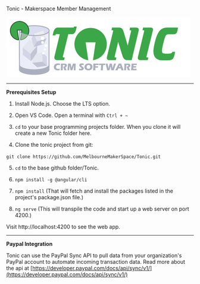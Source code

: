 Tonic - Makerspace Member Management

![Tonic Logo](https://github.com/MelbourneMakerSpace/Tonic/blob/master/src/assets/Logo.jpg?raw=true)

---

**Prerequisites Setup**

1.  Install Node.js. Choose the LTS option.

2.  Open VS Code. Open a terminal with `Ctrl + ~`

3.  `cd` to your base programming projects folder. When you clone it will create a new Tonic folder here.

4.  Clone the tonic project from git:

`git clone https://github.com/MelbourneMakerSpace/Tonic.git`

5.  `cd` to the base github folder/Tonic.

6.  `npm install -g @angular/cli`

7.  `npm install`
    (That will fetch and install the packages listed in the project's package.json file.)

8.  `ng serve` (This will transpile the code and start up a web server on port 4200.)

Visit http://localhost:4200 to see the web app.

---

**Paypal Integration**

Tonic can use the PayPal Sync API to pull data from your organization's PayPal account to automate incoming transaction data. Read more about the api at [https://developer.paypal.com/docs/api/sync/v1/](https://developer.paypal.com/docs/api/sync/v1/)
